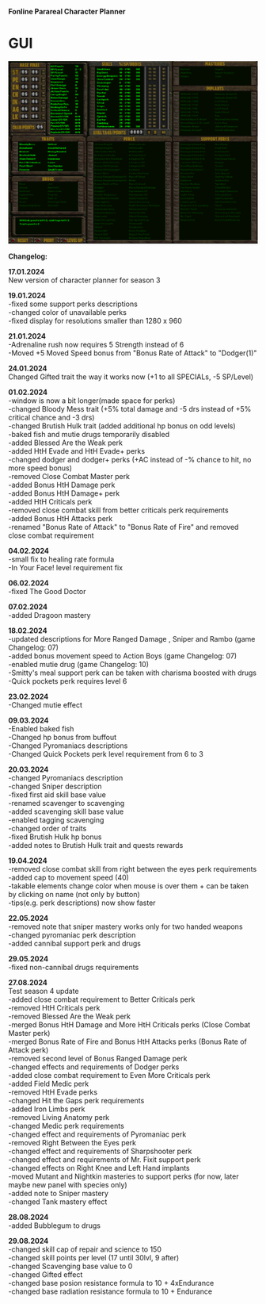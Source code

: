 **Fonline Parareal Character Planner**<br/>


# GUI
![screen](https://github.com/krysztok/Fonline-Parareal-Character-Planner-/blob/main/screenshot.png)


**Changelog:**

**17.01.2024**<br>
New version of character planner for season 3<br>

**19.01.2024**<br>
-fixed some support perks descriptions<br>
-changed color of unavailable perks <br>
-fixed display for resolutions smaller than 1280 x 960<br>

**21.01.2024**<br>
-Adrenaline rush now requires 5 Strength instead of 6<br>
-Moved +5 Moved Speed bonus from "Bonus Rate of Attack" to "Dodger(1)"<br>

**24.01.2024**<br>
Changed Gifted trait the way it works now (+1 to all SPECIALs, -5 SP/Level)<br>

**01.02.2024**<br>
-window is now a bit longer(made space for perks)<br>
-changed Bloody Mess trait (+5% total damage and -5 drs instead of +5% critical chance and -3 drs)<br>
-changed Brutish Hulk trait (added additional hp bonus on odd levels)<br>
-baked fish and mutie drugs temporarily disabled<br>
-added Blessed Are the Weak perk<br>
-added HtH Evade and HtH Evade+ perks<br>
-changed dodger and dodger+ perks (+AC instead of -% chance to hit, no more speed bonus)<br>
-removed Close Combat Master perk<br>
-added Bonus HtH Damage perk<br>
-added Bonus HtH Damage+ perk<br>
-added HtH Criticals perk<br>
-removed close combat skill from better criticals perk requirements<br>
-added Bonus HtH Attacks perk<br>
-renamed "Bonus Rate of Attack" to "Bonus Rate of Fire" and removed close combat requirement<br>

**04.02.2024**<br>
-small fix to healing rate formula<br>
-In Your Face! level requirement fix<br>

**06.02.2024**<br>
-fixed The Good Doctor<br>

**07.02.2024**<br>
-added Dragoon mastery<br>

**18.02.2024**<br>
-updated descriptions for More Ranged Damage , Sniper and Rambo (game Changelog: 07)<br>
-added bonus movement speed to Action Boys (game Changelog: 07)<br>
-enabled mutie drug (game Changelog: 10)<br>
-Smitty's meal support perk can be taken with charisma boosted with drugs<br>
-Quick pockets perk requires level 6 <br>

**23.02.2024**<br>
-Changed mutie effect <br>

**09.03.2024**<br>
-Enabled baked fish <br>
-Changed hp bonus from buffout <br>
-Changed Pyromaniacs descriptions <br>
-Changed Quick Pockets perk level requirement from 6 to 3 <br>

**20.03.2024**<br>
-changed Pyromaniacs description <br>
-changed Sniper description <br>
-fixed first aid skill base value <br>
-renamed scavenger to scavenging <br>
-added scavenging skill base value <br>
-enabled tagging scavenging <br>
-changed order of traits <br>
-fixed Brutish Hulk hp bonus <br>
-added notes to Brutish Hulk trait and quests rewards <br>

**19.04.2024**<br>
-removed close combat skill from right between the eyes perk requirements<br>
-added cap to movement speed (40)<br>
-takable elements change color when mouse is over them + can be taken by clicking on name (not only by button)<br>
-tips(e.g. perk descriptions) now show faster <br>

**22.05.2024**<br>
-removed note that sniper mastery works only for two handed weapons <br>
-changed pyromaniac perk description <br>
-added cannibal support perk and drugs <br>

**29.05.2024**<br>
-fixed non-cannibal drugs requirements <br>

**27.08.2024**<br>
Test season 4 update <br>
-added close combat requirement to Better Criticals perk<br>
-removed HtH Criticals perk<br>
-removed Blessed Are the Weak perk<br>
-merged Bonus HtH Damage and More HtH Criticals perks (Close Combat Master perk)<br>
-merged Bonus Rate of Fire and Bonus HtH Attacks perks (Bonus Rate of Attack perk)<br>
-removed second level of Bonus Ranged Damage perk<br>
-changed effects and requirements of Dodger perks<br>
-added close combat requirement to Even More Criticals perk<br>
-added Field Medic perk<br>
-removed HtH Evade perks<br>
-changed Hit the Gaps perk requirements<br>
-added Iron Limbs perk<br>
-removed Living Anatomy perk<br>
-changed Medic perk requirements<br>
-changed effect and requirements of Pyromaniac perk <br>
-removed Right Between the Eyes perk<br>
-changed effect and requirements of Sharpshooter perk <br>
-changed effect and requirements of Mr. Fixit support perk <br>
-changed effects on Right Knee and Left Hand implants<br>
-moved Mutant and Nightkin masteries to support perks (for now, later maybe new panel with species only)<br>
-added note to Sniper mastery<br>
-changed Tank mastery effect<br>

**28.08.2024**<br>
-added Bubblegum to drugs <br>

**29.08.2024**<br>
-changed skill cap of repair and science to 150 <br>
-changed skill points per level (17 until 30lvl, 9 after) <br>
-changed Scavenging base value to 0 <br>
-changed Gifted effect <br>
-changed base posion resistance formula to 10 + 4xEndurance <br>
-changed base radiation resistance formula to 10 + Endurance <br>